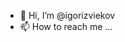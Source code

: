 - 👋 Hi, I’m @igorizviekov
- 📫 How to reach me ...

<!--- `README.md` (this file) appears on your GitHub profile. --->
